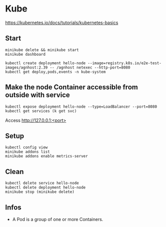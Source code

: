 # Kube

https://kubernetes.io/docs/tutorials/kubernetes-basics

## Start
```
minikube delete && minikube start
minikube dashboard

kubectl create deployment hello-node --image=registry.k8s.io/e2e-test-images/agnhost:2.39 -- /agnhost netexec --http-port=8080
kubectl get deploy,pods,events -n kube-system
```

## Make the node Container accessible from outside with service
```
kubectl expose deployment hello-node --type=LoadBalancer --port=8080
kubectl get services (k get svc)
```
Access http://127.0.0.1:<port>

## Setup
```
kubectl config view
minikube addons list
minikube addons enable metrics-server
```

## Clean
```
kubectl delete service hello-node
kubectl delete deployment hello-node
minikube stop (minikube delete)
```

**Infos**  
---
- A Pod is a group of one or more Containers.
